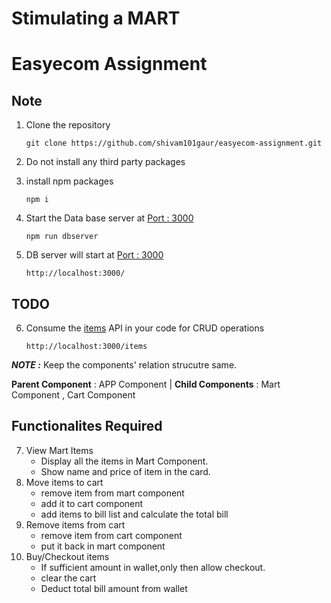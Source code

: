 # **Stimulating a MART**
# Easyecom Assignment


## Note
1. Clone the repository
    ```
    git clone https://github.com/shivam101gaur/easyecom-assignment.git
    ```
2. Do not install any third party packages
3. install npm packages


   ```
   npm i
   ```
4. Start the Data base server at [Port : 3000](http://localhost:3000/)
    ```
    npm run dbserver
    ```
5. DB server will start at [Port : 3000](http://localhost:3000/)
    ```
    http://localhost:3000/
    ```
## TODO 

6. Consume the [items](http://localhost:3000/items) API in  your code for CRUD operations
    ```
    http://localhost:3000/items
    ```

***NOTE :*** Keep the components' relation strucutre same.

**Parent Component** :  APP Component |
**Child Components** : Mart Component , Cart Component

## Functionalites Required 

7. View Mart Items
    - Display all the items in Mart Component.
   - Show name and price of item in the card.
8. Move items to cart 
   - remove item from mart component
   - add it to cart component
   - add items to bill list and calculate the total bill 
9. Remove items from cart 
   - remove item from cart component
   - put it back in mart component
10. Buy/Checkout items 
    - If sufficient amount in wallet,only then allow checkout.
    - clear the cart
    - Deduct total bill amount from wallet
    


